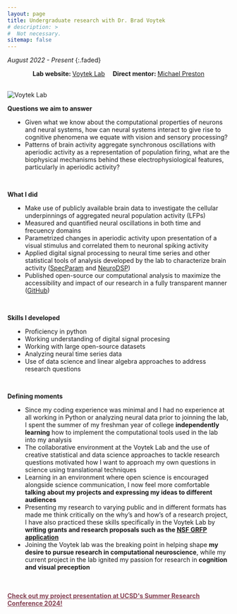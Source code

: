 ```yaml
---
layout: page
title: Undergraduate research with Dr. Brad Voytek
# description: >
#  Not necessary.
sitemap: false
---
```


<em>August 2022 - Present</em>
{:.faded}

<p style="text-align:center;"><strong>Lab website: </strong><a href="https://voyteklab.com" target="_blank" rel="noopener noreferrer">Voytek Lab</a> &emsp;<strong>Direct mentor: </strong><a href="https://voyteklab.com/members#:~:text=of%20electrophysiological%20recordings.-,PhD%20Student,-Michael%20(MJ)%20Preston" target="_blank" rel="noopener noreferrer">Michael Preston </a></p>
<br>
<img alt="Voytek Lab" src="https://andyrdar.github.io/assets/img/blog/voytek_lab.jpg" style="max-width: 100%;" />

<strong>Questions we aim to answer</strong>
<ul style="padding-left:40px">
<li>Given what we know about the computational properties of neurons and neural systems, how can neural systems interact to give rise to cognitive phenomena we equate with vision and sensory processing?</li>
<li>Patterns of brain activity aggregate synchronous oscillations with aperiodic activity as a representation of population firing, what are the biophysical mechanisms behind these electrophysiological features, particularly in aperiodic activity? </li>
</ul>
<br>


<strong>What I did</strong>
<ul style="padding-left:40px">
<li>Make use of publicly available brain data to investigate the cellular underpinnings of aggregated neural population activity (LFPs)</li>
<li>Measured and quantified neural oscillations in both time and frecuency domains</li>
<li>Parametrized changes in aperiodic activity upon presentation of a visual stimulus and correlated them to neuronal spiking activity</li>
<li>Applied digital signal processing to neural time series and other statistical tools of analysis developed by the lab to characterize brain activity (<a href="https://specparam-tools.github.io/" target="_blank" rel="noopener noreferrer">SpecParam</a> and <a href="https://neurodsp-tools.github.io/neurodsp/" target="_blank" rel="noopener noreferrer">NeuroDSP</a>)</li>
<li>Published open-source our computational analysis to maximize the accessibility and impact of our research in a fully transparent manner (<a href="https://github.com/voytekresearch/v1_v4_1024_elec" target="_blank" rel="noopener noreferrer">GitHub</a>)</li>
</ul>
<br>


<strong>Skills I developed</strong>
<ul style="padding-left:40px">
<li>Proficiency in python</li>
<li>Working understanding of digital signal procesing </li>
<li>Working with large open-source datasets </li>
<li>Analyzing neural time series data</li>
<li>Use of data science and linear algebra approaches to address research questions</li>
</ul>
<br>


<strong>Defining moments</strong>
<ul style="padding-left:40px">
<li>Since my coding experience was minimal and I had no experience at all working in Python or analyzing neural data prior to joinning the lab, I spent the summer of my freshman year of college <strong>independently learning</strong> how to implement the computational tools used in the lab into my analysis</li>
<li>The collaborative environment at the Voytek Lab and the use of creative statistical and data science approaches to tackle research questions motivated how I want to approach my own questions in science using translational techniques</li>
<li>Learning in an environment where open science is encouraged alongside science communication, I now feel more comfortable <strong>talking about my projects and expressing my ideas to different audiences</strong></li>
<li>Presenting my research to varying public and in different formats has made me think critically on the why’s and how’s of a research project, I have also practiced these skills specifically in the Voytek Lab by <strong>writing grants and research proposals such as the <a href="https://www.nsfgrfp.org/" target="_blank" rel="noopener noreferrer">NSF GRFP application</a></strong></li>
<li>Joining the Voytek lab was the breaking point in helping shape <strong>my desire to pursue research in computational neuroscience</strong>, while my current project in the lab ignited my passion for research in <strong>cognition and visual preception</strong></li>
</ul>

<br><br>
<a href="https://andyrdar.github.io/outreach/2024-08-14-src/" style='color:#833F51; font-weight:bold;'>Check out my project presentation at UCSD's Summer Research Conference 2024!</a>
